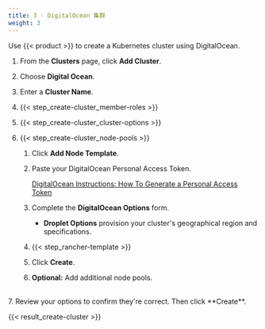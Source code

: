 ```yaml
---
title: 3 - DigitalOcean 集群
weight: 3
---
```

Use {{< product >}} to create a Kubernetes cluster using DigitalOcean.

1. From the **Clusters** page, click **Add Cluster**.

2. Choose **Digital Ocean**.

3. Enter a **Cluster Name**.

4. {{< step_create-cluster_member-roles >}}

5. {{< step_create-cluster_cluster-options >}}

6. {{< step_create-cluster_node-pools >}}

	1.	Click **Add Node Template**.

	2.	Paste your DigitalOcean Personal Access Token.

		[DigitalOcean Instructions: How To Generate a Personal Access Token](https://www.digitalocean.com/community/tutorials/how-to-use-the-digitalocean-api-v2#how-to-generate-a-personal-access-token)

	3. Complete the **DigitalOcean Options** form.

		- **Droplet Options** provision your cluster's geographical region and specifications.

	4. {{< step_rancher-template >}}

	5. Click **Create**.

	6. **Optional:** Add additional node pools.
<br/>
7. Review your options to confirm they're correct. Then click **Create**.

{{< result_create-cluster >}}

